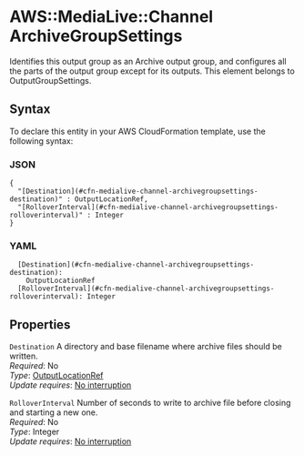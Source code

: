 # AWS::MediaLive::Channel ArchiveGroupSettings<a name="aws-properties-medialive-channel-archivegroupsettings"></a>

Identifies this output group as an Archive output group, and configures all the parts of the output group except for its outputs\. This element belongs to OutputGroupSettings\.

## Syntax<a name="aws-properties-medialive-channel-archivegroupsettings-syntax"></a>

To declare this entity in your AWS CloudFormation template, use the following syntax:

### JSON<a name="aws-properties-medialive-channel-archivegroupsettings-syntax.json"></a>

```
{
  "[Destination](#cfn-medialive-channel-archivegroupsettings-destination)" : OutputLocationRef,
  "[RolloverInterval](#cfn-medialive-channel-archivegroupsettings-rolloverinterval)" : Integer
}
```

### YAML<a name="aws-properties-medialive-channel-archivegroupsettings-syntax.yaml"></a>

```
  [Destination](#cfn-medialive-channel-archivegroupsettings-destination): 
    OutputLocationRef
  [RolloverInterval](#cfn-medialive-channel-archivegroupsettings-rolloverinterval): Integer
```

## Properties<a name="aws-properties-medialive-channel-archivegroupsettings-properties"></a>

`Destination`  <a name="cfn-medialive-channel-archivegroupsettings-destination"></a>
A directory and base filename where archive files should be written\.  
*Required*: No  
*Type*: [OutputLocationRef](aws-properties-medialive-channel-outputlocationref.md)  
*Update requires*: [No interruption](https://docs.aws.amazon.com/AWSCloudFormation/latest/UserGuide/using-cfn-updating-stacks-update-behaviors.html#update-no-interrupt)

`RolloverInterval`  <a name="cfn-medialive-channel-archivegroupsettings-rolloverinterval"></a>
Number of seconds to write to archive file before closing and starting a new one\.  
*Required*: No  
*Type*: Integer  
*Update requires*: [No interruption](https://docs.aws.amazon.com/AWSCloudFormation/latest/UserGuide/using-cfn-updating-stacks-update-behaviors.html#update-no-interrupt)